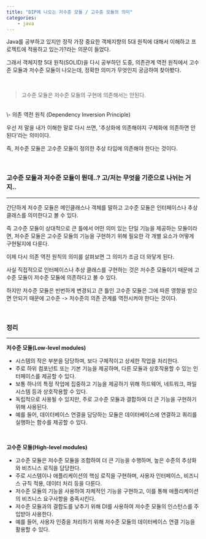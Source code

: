 ```yaml
---
title: "DIP에 나오는 저수준 모듈 / 고수준 모듈의 의미"
categories:
    - java
---
```


Java를 공부하고 있지만 정작 가장 중요한 객체지향의 5대 원칙에 대해서 이해하고 프로젝트에 적용하고 있는가?라는 의문이 들었다.

그래서 객체지향 5대 원칙(SOLID)을 다시 공부하던 도중, 의존관계 역전 원칙에서 고수준 모듈과 저수준 모듈이 나오는데, 정확한 의미가 무엇인지 궁금하여 찾아봤다.

<br/>

>고수준 모듈은 저수준 모듈의 구현에 의존해서는 안된다.
<br/>
\- 의존 역전 원칙 (Dependency Inversion Principle)

우선 저 말을 내가 이해한 말로 다시 쓰면, '추상화에 의존해야지 구체화에 의존하면 안된다'라는 의미이다.

즉, 저수준 모듈은 고수준 모듈이 정의한 추상 타입에 의존해야 한다는 것이다.

<br/>

### 고수준 모듈과 저수준 모듈이 뭔데..? 고/저는 무엇을 기준으로 나뉘는 거지..
---

간단하게 저수준 모듈은 메인클래스나 객체를 말하고 고수준 모듈은 인터페이스나 추상 클래스를 의미한다고 볼 수 있다.

즉 고수준 모듈이 상대적으로 큰 틀에서 어떤 의미 있는 단일 기능을 제공하는 모듈이라면, 저수준 모듈은 고수준 모듈의 기능을 구현하기 위해 필요한 각 개별 요소가 어떻게 구현될지에 다룬다.

이제 다시 의존 역전 원칙의 의미를 살펴보면 그 의미가 조금 더 와닿게 된다.

사실 직접적으로 인터페이스나 추상 클래스를 구현하는 것은 저수준 모듈이기 때문에 고수준 모듈이 저수준 모듈에 의존하다고 볼 수 있다.

하지만 저수준 모듈은 빈번하게 변경되고 큰 틀인 고수준 모듈은 그에 따른 영향을 받으면 안되기 때문에 고수준 -> 저수준의 의존 관계를 역전시켜야 한다는 것이다.

<br/>

### 정리
---

**저수준 모듈(Low-level modules)**

- 시스템의 작은 부분을 담당하며, 보다 구체적이고 상세한 작업을 처리한다.
- 주로 하위 컴포넌트 또는 기본 기능을 제공하며, 다른 모듈과 상호작용할 수 있는 인터페이스를 제공할 수 있다.
- 보통 하나의 특정 작업에 집중하고 기능을 제공하기 위해 하드웨어, 네트워크, 파일 시스템 등과 상호작용할 수 있다.
- 독립적으로 사용될 수 있지만, 주로 고수준 모듈과 결합하여 더 큰 기능을 구현하기 위해 사용된다.
- 예를 들어, 데이터베이스 연결을 담당하는 모듈은 데이터베이스에 연결하고 쿼리를 실행하는 함수를 제공할 수 있다.

<br/>

**고수준 모듈(High-level modules)**

- 고수준 모듈은 저수준 모듈을 조합하여 더 큰 기능을 수행하며, 높은 수준의 추상화와 비즈니스 로직을 담당한다.
- 주로 시스템이나 애플리케이션의 핵심 로직을 구현하며, 사용자 인터페이스, 비즈니스 규칙 적용, 데이터 처리 등을 다룬다.
- 저수준 모듈의 기능을 사용하여 자체적인 기능을 구현하고, 이를 통해 애플리케이션의 비즈니스 요구사항을 충족시킨다.
- 저수준 모듈과의 결합도를 낮추기 위해 DI를 사용하여 저수준 모듈의 인스턴스를 주입받아 사용한다.
- 예를 들어, 사용자 인증을 처리하기 위해 저수준 모듈의 데이터베이스 연결 기능을 활용할 수 있다.